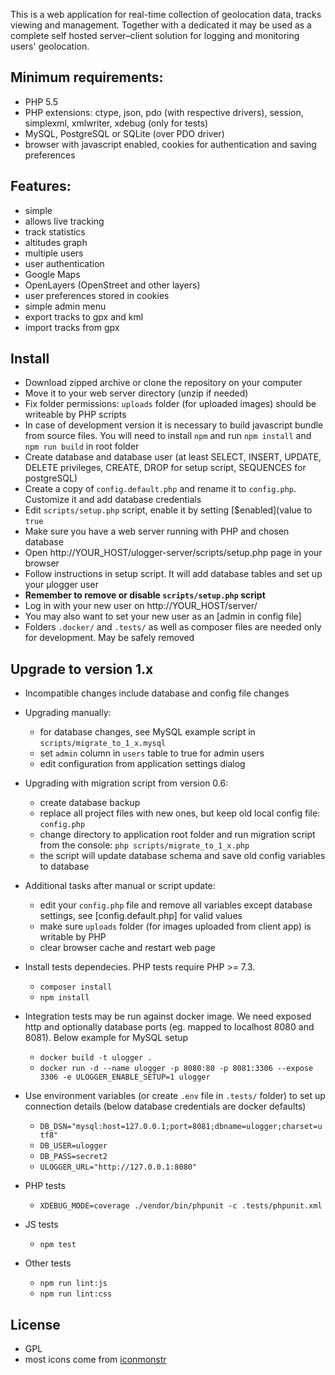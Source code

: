 

This is a web application for real-time collection of geolocation data, tracks viewing and management.
Together with a dedicated it may be used as a complete self hosted server–client solution for logging and monitoring users' geolocation.



## Minimum requirements:
- PHP 5.5
- PHP extensions: ctype, json, pdo (with respective drivers), session, simplexml, xmlwriter, xdebug (only for tests)
- MySQL, PostgreSQL or SQLite (over PDO driver)
- browser with javascript enabled, cookies for authentication and saving preferences

## Features:
- simple
- allows live tracking
- track statistics
- altitudes graph
- multiple users
- user authentication
- Google Maps
- OpenLayers (OpenStreet and other layers)
- user preferences stored in cookies
- simple admin menu
- export tracks to gpx and kml
- import tracks from gpx

## Install
- Download zipped archive or clone the repository on your computer
- Move it to your web server directory (unzip if needed)
- Fix folder permissions: `uploads` folder (for uploaded images) should be writeable by PHP scripts
- In case of development version it is necessary to build javascript bundle from source files. You will need to install `npm` and run `npm install` and `npm run build` in root folder
- Create database and database user (at least SELECT, INSERT, UPDATE, DELETE privileges, CREATE, DROP for setup script, SEQUENCES for postgreSQL)
- Create a copy of `config.default.php` and rename it to `config.php`. Customize it and add database credentials
- Edit `scripts/setup.php` script, enable it by setting [$enabled](value to `true`
- Make sure you have a web server running with PHP and chosen database
- Open http://YOUR_HOST/ulogger-server/scripts/setup.php page in your browser
- Follow instructions in setup script. It will add database tables and set up your μlogger user
- **Remember to remove or disable `scripts/setup.php` script**
- Log in with your new user on http://YOUR_HOST/server/
- You may also want to set your new user as an [admin in config file]
- Folders `.docker/` and `.tests/` as well as composer files are needed only for development. May be safely removed

## Upgrade to version 1.x
- Incompatible changes include database and config file changes
- Upgrading manually:
  - for database changes, see MySQL example script in `scripts/migrate_to_1_x.mysql`
  - set `admin` column in `users` table to true for admin users
  - edit configuration from application settings dialog
- Upgrading with migration script from version 0.6:
  - create database backup
  - replace all project files with new ones, but keep old local config file: `config.php`
  - change directory to application root folder and run migration script from the console: `php scripts/migrate_to_1_x.php`
  - the script will update database schema and save old config variables to database
- Additional tasks after manual or script update:
  - edit your `config.php` file and remove all variables except database settings, see [config.default.php] for valid values
  - make sure `uploads` folder (for images uploaded from client app) is writable by PHP
  - clear browser cache and restart web page


- Install tests dependecies. PHP tests require PHP >= 7.3.
  - `composer install`
  - `npm install`
- Integration tests may be run against docker image. We need exposed http and optionally database ports (eg. mapped to localhost 8080 and 8081). Below example for MySQL setup
  - `docker build -t ulogger .`
  - `docker run -d --name ulogger -p 8080:80 -p 8081:3306 --expose 3306 -e ULOGGER_ENABLE_SETUP=1 ulogger`
- Use environment variables (or create `.env` file in `.tests/` folder) to set up connection details (below database credentials are docker defaults)
  - `DB_DSN="mysql:host=127.0.0.1;port=8081;dbname=ulogger;charset=utf8"`
  - `DB_USER=ulogger`
  - `DB_PASS=secret2`
  - `ULOGGER_URL="http://127.0.0.1:8080"`
- PHP tests
  - `XDEBUG_MODE=coverage ./vendor/bin/phpunit -c .tests/phpunit.xml`
- JS tests
  - `npm test`  
- Other tests
  - `npm run lint:js`
  - `npm run lint:css`



## License
- GPL
- most icons come from [iconmonstr](https://iconmonstr.com)
